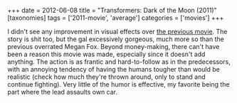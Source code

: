 +++
date = 2012-06-08
title = "Transformers: Dark of the Moon (2011)"
[taxonomies]
tags = ['2011-movie', 'average']
categories = ['movies']
+++

I didn't see any improvement in visual effects over [the previous
movie]. The story is shit too, but the gal excessively gorgeous, much
more so than the previous overrated Megan Fox. Beyond money-making,
there can't have been a reason this movie was made, especially since it
doesn't add anything. The action is as frantic and hard-to-follow as in
the predecessors, with an annoying tendency of having the humans tougher
than would be realistic (check how much they're thrown around, only to
stand and continue fighting). Very little of the humor is effective, my
favorite being the part where the lead assaults own car.

  [the previous movie]: @/transformers-revenge-of-the-fallen-2009.md
